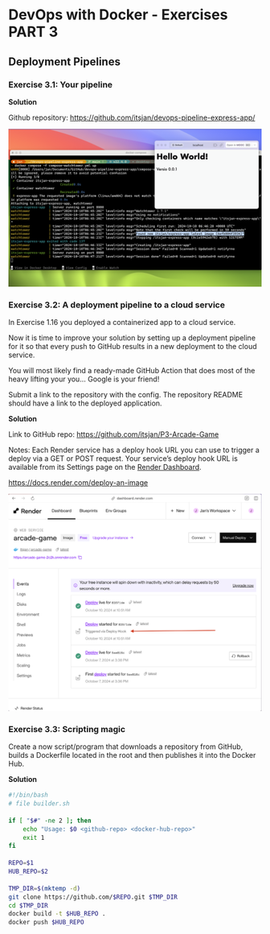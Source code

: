 # DevOps with Docker - Exercises PART 3

## Deployment Pipelines

### Exercise 3.1: Your pipeline

**Solution**

Github repository: <https://github.com/itsjan/devops-pipeline-express-app/>

![screenshot](ex3_1.png)

### Exercise 3.2: A deployment pipeline to a cloud service
In Exercise 1.16 you deployed a containerized app to a cloud service.

Now it is time to improve your solution by setting up a deployment pipeline for it so that every push to GitHub results in a new deployment to the cloud service.

You will most likely find a ready-made GitHub Action that does most of the heavy lifting your you... Google is your friend!

Submit a link to the repository with the config. The repository README should have a link to the deployed application.




**Solution**

Link to GitHub repo: <https://github.com/itsjan/P3-Arcade-Game>

Notes: 
Each Render service has a deploy hook URL you can use to trigger a deploy via a GET or POST request. Your service’s deploy hook URL is available from its Settings page on the [Render Dashboard](https://dashboard.render.com/).

<https://docs.render.com/deploy-an-image>

![screenshot](ex3_2.png)


### Exercise 3.3: Scripting magic
Create a now script/program that downloads a repository from GitHub, builds a Dockerfile located in the root and then publishes it into the Docker Hub.

**Solution**


```bash
#!/bin/bash
# file builder.sh

if [ "$#" -ne 2 ]; then
    echo "Usage: $0 <github-repo> <docker-hub-repo>"
    exit 1
fi

REPO=$1
HUB_REPO=$2

TMP_DIR=$(mktemp -d)
git clone https://github.com/$REPO.git $TMP_DIR
cd $TMP_DIR
docker build -t $HUB_REPO .
docker push $HUB_REPO
```
